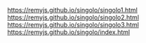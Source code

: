 https://remyjs.github.io/singolo/singolo1.html
https://remyjs.github.io/singolo/singolo2.html
https://remyjs.github.io/singolo/singolo3.html
https://remyjs.github.io/singolo/index.html